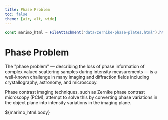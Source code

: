 ```yaml
---
title: Phase Problem
toc: false
theme: [air, alt, wide]
---
```

<script type="module" src="https://cdn.jsdelivr.net/npm/@marimo-team/islands@0.6.1-dev29/dist/main.js"></script>
<link
    href="https://cdn.jsdelivr.net/npm/@marimo-team/islands@0.6.1-dev29/dist/style.css"
    rel="stylesheet"
    crossorigin="anonymous"
/>
<link rel="preconnect" href="https://fonts.googleapis.com" />
<link
    rel="preconnect"
    href="https://fonts.gstatic.com"
    crossorigin
/>
<link href="https://fonts.googleapis.com/css2?family=Fira+Mono:wght@400;500;700&amp;family=Lora&amp;family=PT+Sans:wght@400;700&amp;display=swap" rel="stylesheet" />
<link
    rel="stylesheet"
    href="https://cdn.jsdelivr.net/npm/katex@0.16.10/dist/katex.min.css"
    integrity="sha384-wcIxkf4k558AjM3Yz3BBFQUbk/zgIYC2R0QpeeYb+TwlBVMrlgLqwRjRtGZiK7ww"
    crossorigin="anonymous"
/>  

```js
const marimo_html = FileAttachment("data/zernike-phase-plates.html").html();
```
  
<div class="card">

# Phase Problem

The "phase problem" &mdash; describing the loss of phase information of complex valued scattering samples during intensity measurements &mdash; is a well-known challenge in many imaging and diffraction fields including crystallography, astronomy, and microscopy.

Phase contrast imaging techniques, such as Zernike phase contrast microscopy (PCM), attempt to solve this by converting phase variations in the object plane into intensity variations in the imaging plane.

  <div id="marimo-island"> ${marimo_html.body} </div>

</div>

<style type="text/css">

  #marimo-island img {
    max-width: 100%;
}

</style>


